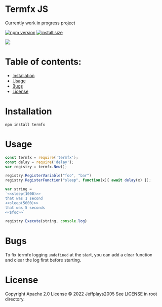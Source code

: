 # Termfx JS
Currently work in progress project

[![npm version][npm-image]][npm-url]
[![install size][install-size-image]][install-size-url]

![](https://nodei.co/npm/termfx.png)

# Table of contents:
- [Installation](#Installation)
- [Usage](#Usage)
- [Bugs](#Bugs)
- [License](#License)

# Installation
```
npm install termfx
```

# Usage
```js
const termfx = require('termfx');
const delay = require('delay');
var registry = termfx.New();

registry.RegisterVariable("foo", "bar")
registry.RegisterFunction("sleep", function(x){ await delay(x) });

var string =
`<<sleep(1000)>>
that was 1 second
<<sleep(5000)>>
that was 5 seconds
<<$foo>>`

registry.Execute(string, console.log)
```

# Bugs
To fix termfx logging `undefined` at the start, you can add a clear function and clear the log first before starting.

# License
Copyright Apache 2.0 License © 2022 Jeffplays2005
See LICENSE in root directory.

[npm-image]: https://flat.badgen.net/npm/v/termfx
[npm-url]: https://www.npmjs.com/package/termfx
[install-size-image]: https://flat.badgen.net/packagephobia/install/termfx
[install-size-url]: https://packagephobia.com/result?p=termfx
